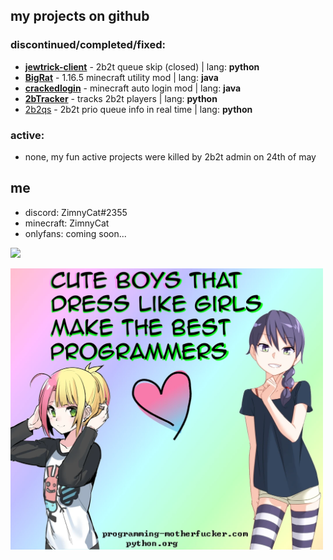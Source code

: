 ## my projects on github

### discontinued/completed/fixed:

- [**jewtrick-client**](https://github.com/ZimnyCat/jewtrick-client) - 2b2t queue skip (closed) | lang: **python**
- [**BigRat**](https://github.com/ZimnyCat/BigRat) - 1.16.5 minecraft utility mod | lang: **java**
- [**crackedlogin**](https://github.com/ZimnyCat/crackedlogin) - minecraft auto login mod | lang: **java**
- [**2bTracker**](https://github.com/ZimnyCat/2bTracker) - tracks 2b2t players | lang: **python**
- [2b2qs](https://github.com/ZimnyCat/2b2qs) - 2b2t prio queue info in real time | lang: **python**

### active:

- none, my fun active projects were killed by 2b2t admin on 24th of may

## me

- discord: ZimnyCat#2355
- minecraft: ZimnyCat
- onlyfans: coming soon...

![](https://komarev.com/ghpvc/?username=ZimnyCat)

<img src="cute.png" width="500"/>
